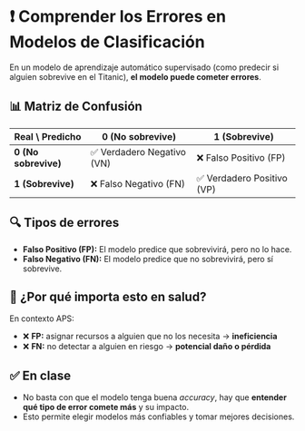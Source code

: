 # ❗ Comprender los Errores en Modelos de Clasificación

En un modelo de aprendizaje automático supervisado (como predecir si alguien sobrevive en el Titanic), **el modelo puede cometer errores**.

## 📊 Matriz de Confusión

| Real \ Predicho   | 0 (No sobrevive) | 1 (Sobrevive) |
|-------------------|------------------|----------------|
| **0 (No sobrevive)** | ✅ Verdadero Negativo (VN) | ❌ Falso Positivo (FP) |
| **1 (Sobrevive)**     | ❌ Falso Negativo (FN)     | ✅ Verdadero Positivo (VP) |

## 🔍 Tipos de errores

- **Falso Positivo (FP):** El modelo predice que sobrevivirá, pero no lo hace.
- **Falso Negativo (FN):** El modelo predice que no sobrevivirá, pero sí sobrevive.

## 🏥 ¿Por qué importa esto en salud?

En contexto APS:
- ❌ **FP:** asignar recursos a alguien que no los necesita → **ineficiencia**
- ❌ **FN:** no detectar a alguien en riesgo → **potencial daño o pérdida**

## ✅ En clase

- No basta con que el modelo tenga buena *accuracy*, hay que **entender qué tipo de error comete más** y su impacto.
- Esto permite elegir modelos más confiables y tomar mejores decisiones.

